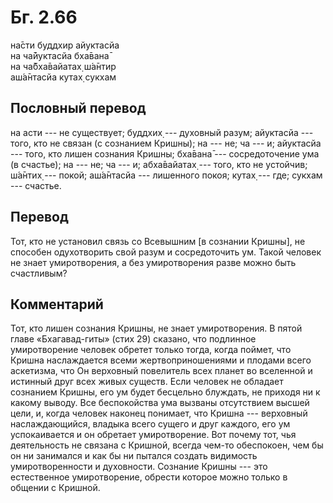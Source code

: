 # Бг. 2.66
на̄сти буддхир айуктасйа<br/>
на ча̄йуктасйа бха̄вана̄<br/>
на ча̄бха̄вайатах̣ ш́а̄нтир<br/>
аш́а̄нтасйа кутах̣ сукхам
## Пословный перевод

на асти --- не существует; буддхих̣ --- духовный разум; айуктасйа ---
того, кто не связан (с сознанием Кришны); на --- не; ча --- и; айуктасйа
--- того, кто лишен сознания Кришны; бха̄вана̄ --- сосредоточение ума (в
счастье); на --- не; ча --- и; абха̄вайатах̣ --- того, кто не устойчив;
ш́а̄нтих̣ --- покой; аш́а̄нтасйа --- лишенного покоя; кутах̣ --- где; сукхам
--- счастье.

## Перевод

Тот, кто не установил связь со Всевышним \[в сознании Кришны\], не
способен одухотворить свой разум и сосредоточить ум. Такой человек не
знает умиротворения, а без умиротворения разве можно быть счастливым?

## Комментарий

Тот, кто лишен сознания Кришны, не знает умиротворения. В пятой главе
«Бхагавад-гиты» (стих 29) сказано, что подлинное умиротворение человек
обретет только тогда, когда поймет, что Кришна наслаждается всеми
жертвоприношениями и плодами всего аскетизма, что Он верховный
повелитель всех планет во вселенной и истинный друг всех живых существ.
Если человек не обладает сознанием Кришны, его ум будет бесцельно
блуждать, не приходя ни к какому выводу. Все беспокойства ума вызваны
отсутствием высшей цели, и, когда человек наконец понимает, что Кришна
--- верховный наслаждающийся, владыка всего сущего и друг каждого, его
ум успокаивается и он обретает умиротворение. Вот почему тот, чья
деятельность не связана с Кришной, всегда чем-то обеспокоен, чем бы он
ни занимался и как бы ни пытался создать видимость умиротворенности и
духовности. Сознание Кришны --- это естественное умиротворение, обрести
которое можно только в общении с Кришной.
